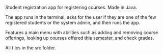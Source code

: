Student registration app for registering courses. Made in Java.

The app runs in the terminal, asks for the user if they are one of the few registered students or the system admin, and then runs the app.

Features a main menu with abilities such as adding and removing course offerings, looking up courses offered this semester, and check grades. 

All files in the src folder.
